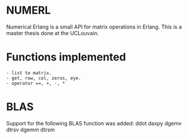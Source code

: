 # NUMERL

Numerical Erlang is a small API for matrix operations in Erlang. This is a master thesis done at the UCLouvain.


# Functions implemented
    - list to matrix.
    - get, row, col, zeros, eye.
    - operator ==, +, -, *

# BLAS

Support for the following BLAS function was added:
ddot
daxpy
dgemv
dtrsv
dgemm
dtrsm
